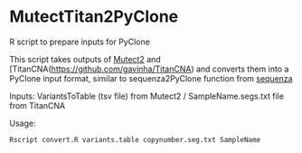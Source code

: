 # MutectTitan2PyClone
R script to prepare inputs for PyClone

This script takes outputs of [Mutect2](https://github.com/broadinstitute/gatk) and [TitanCNA(https://github.com/gavinha/TitanCNA) and converts them into a PyClone input format, similar to sequenza2PyClone function from [sequenza](https://github.com/cran/sequenza)

Inputs: VariantsToTable (tsv file) from Mutect2 / SampleName.segs.txt file from TitanCNA

Usage:

    Rscript convert.R variants.table copynumber.seg.txt SampleName

